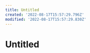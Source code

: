 ```yaml
---
title: Untitled
created: '2022-08-17T15:57:29.796Z'
modified: '2022-08-17T15:57:29.830Z'
---
```


# Untitled
